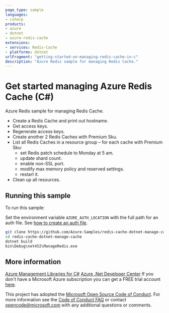 ```yaml
---
page_type: sample
languages:
- csharp
products:
- azure
- dotnet
- azure-redis-cache
extensions:
- services: Redis-Cache
- platforms: dotnet
urlFragment: "getting-started-on-managing-redis-cache-in-c"
description: "Azure Redis sample for managing Redis Cache."
---
```


# Get started managing Azure Redis Cache (C#)

Azure Redis sample for managing Redis Cache.

- Create a Redis Cache and print out hostname.
- Get access keys.
- Regenerate access keys.
- Create another 2 Redis Caches with Premium Sku.
- List all Redis Caches in a resource group – for each cache with Premium Sku:
   - set Redis patch schedule to Monday at 5 am.
   - update shard count.
   - enable non-SSL port.
   - modify max memory policy and reserved settings.
   - restart it.
- Clean up all resources.

## Running this sample

To run this sample:

Set the environment variable `AZURE_AUTH_LOCATION` with the full path for an auth file. See [how to create an auth file](https://github.com/Azure/azure-libraries-for-net/blob/master/AUTH.md).

```bash
git clone https://github.com/Azure-Samples/redis-cache-dotnet-manage-cache.git
cd redis-cache-dotnet-manage-cache
dotnet build
bin\Debug\net452\ManageRedis.exe
```

## More information

[Azure Management Libraries for C#](https://github.com/Azure/azure-sdk-for-net/tree/Fluent)
[Azure .Net Developer Center](https://azure.microsoft.com/en-us/develop/net/)
If you don't have a Microsoft Azure subscription you can get a FREE trial account [here](http://go.microsoft.com/fwlink/?LinkId=330212).

This project has adopted the [Microsoft Open Source Code of Conduct](https://opensource.microsoft.com/codeofconduct/). For more information see the [Code of Conduct FAQ](https://opensource.microsoft.com/codeofconduct/faq/) or contact [opencode@microsoft.com](mailto:opencode@microsoft.com) with any additional questions or comments.
